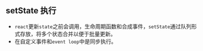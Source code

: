 ## setState 执行
* `react`更新`state`之前会调用，生命周期函数和合成事件，`setState`通过队列形式存放，将多个状态合并以便于批量更新。
* 在自定义事件和`event loop`中是同步执行。
